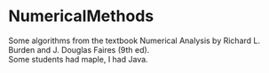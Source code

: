 # NumericalMethods
Some algorithms from the textbook Numerical Analysis by Richard L. Burden and J. Douglas Faires (9th ed).  
Some students had maple, I had Java.
